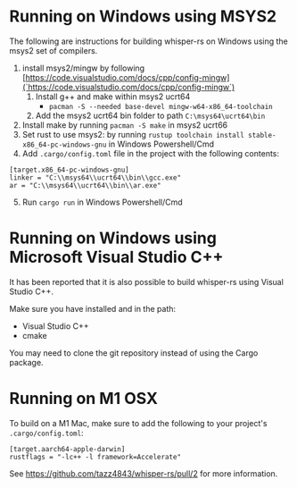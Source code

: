 
# Running on Windows using MSYS2

The following are instructions for building whisper-rs on Windows using the msys2 set of compilers. 

1. install msys2/mingw by following [https://code.visualstudio.com/docs/cpp/config-mingw](`https://code.visualstudio.com/docs/cpp/config-mingw`)
   1. Install g++ and make within msys2 ucrt64
      - `pacman -S --needed base-devel mingw-w64-x86_64-toolchain`
   2. Add the msys2 ucrt64 bin folder to path `C:\msys64\ucrt64\bin`
2. Install make by running `pacman -S make` in msys2 ucrt66
3. Set rust to use msys2: by running `rustup toolchain install stable-x86_64-pc-windows-gnu` in Windows Powershell/Cmd
4. Add `.cargo/config.toml` file in the project with the following contents: 
```
[target.x86_64-pc-windows-gnu]
linker = "C:\\msys64\\ucrt64\\bin\\gcc.exe"
ar = "C:\\msys64\\ucrt64\\bin\\ar.exe"
```
5. Run `cargo run`  in Windows Powershell/Cmd

# Running on Windows using Microsoft Visual Studio C++

It has been reported that it is also possible to build whisper-rs using Visual Studio C++. 

Make sure you have installed and in the path: 

- Visual Studio C++
- cmake

You may need to clone the git repository instead of using the Cargo package.

# Running on M1 OSX

To build on a M1 Mac, make sure to add the following to your project's `.cargo/config.toml`: 

```
[target.aarch64-apple-darwin]
rustflags = "-lc++ -l framework=Accelerate"
```

See https://github.com/tazz4843/whisper-rs/pull/2 for more information.
